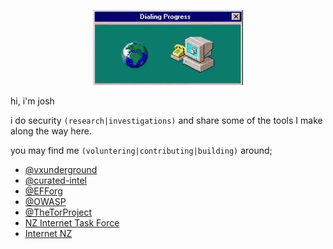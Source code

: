 <p align="center">
  <a href="https://cyber.betteruptime.com">
    <img src=dial-dialup.gif alt="dialup-connection" />
  </a>
</p>

hi, i'm josh

i do security `(research|investigations)` and share some of the tools I make along the way here. 

you may find me `(voluntering|contributing|building)` around;

- [@vxunderground](https://github.com/vxunderground)
- [@curated-intel](https://github.com/curated-intel)
- [@EFForg](https://github.com/EFForg)
- [@OWASP](https://github.com/OWASP)
- [@TheTorProject](https://github.com/TheTorProject)
- [NZ Internet Task Force](https://nzitf.org.nz)
- [Internet NZ](https://internetnz.nz)
